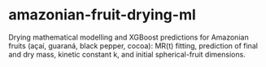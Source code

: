 # amazonian-fruit-drying-ml
Drying mathematical modelling and XGBoost predictions for Amazonian fruits (açaí, guaraná, black pepper, cocoa): MR(t) fitting, prediction of final and dry mass, kinetic constant k, and initial spherical-fruit dimensions.

